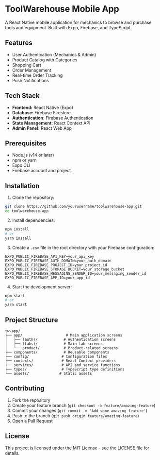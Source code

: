 # ToolWarehouse Mobile App

A React Native mobile application for mechanics to browse and purchase tools and equipment. Built with Expo, Firebase, and TypeScript.

## Features

- User Authentication (Mechanics & Admin)
- Product Catalog with Categories
- Shopping Cart
- Order Management
- Real-time Order Tracking
- Push Notifications

## Tech Stack

- **Frontend:** React Native (Expo)
- **Database:** Firebase Firestore
- **Authentication:** Firebase Authentication
- **State Management:** React Context API
- **Admin Panel:** React Web App

## Prerequisites

- Node.js (v14 or later)
- npm or yarn
- Expo CLI
- Firebase account and project

## Installation

1. Clone the repository:
```bash
git clone https://github.com/yourusername/toolwarehouse-app.git
cd toolwarehouse-app
```

2. Install dependencies:
```bash
npm install
# or
yarn install
```

3. Create a `.env` file in the root directory with your Firebase configuration:
```env
EXPO_PUBLIC_FIREBASE_API_KEY=your_api_key
EXPO_PUBLIC_FIREBASE_AUTH_DOMAIN=your_auth_domain
EXPO_PUBLIC_FIREBASE_PROJECT_ID=your_project_id
EXPO_PUBLIC_FIREBASE_STORAGE_BUCKET=your_storage_bucket
EXPO_PUBLIC_FIREBASE_MESSAGING_SENDER_ID=your_messaging_sender_id
EXPO_PUBLIC_FIREBASE_APP_ID=your_app_id
```

4. Start the development server:
```bash
npm start
# or
yarn start
```

## Project Structure

```
tw-app/
├── app/                    # Main application screens
│   ├── (auth)/            # Authentication screens
│   ├── (tabs)/            # Main tab screens
│   └── product/           # Product-related screens
├── components/            # Reusable components
├── config/               # Configuration files
├── contexts/             # React Context providers
├── services/             # API and service functions
├── types/                # TypeScript type definitions
└── assets/              # Static assets
```

## Contributing

1. Fork the repository
2. Create your feature branch (`git checkout -b feature/amazing-feature`)
3. Commit your changes (`git commit -m 'Add some amazing feature'`)
4. Push to the branch (`git push origin feature/amazing-feature`)
5. Open a Pull Request

## License

This project is licensed under the MIT License - see the LICENSE file for details.
